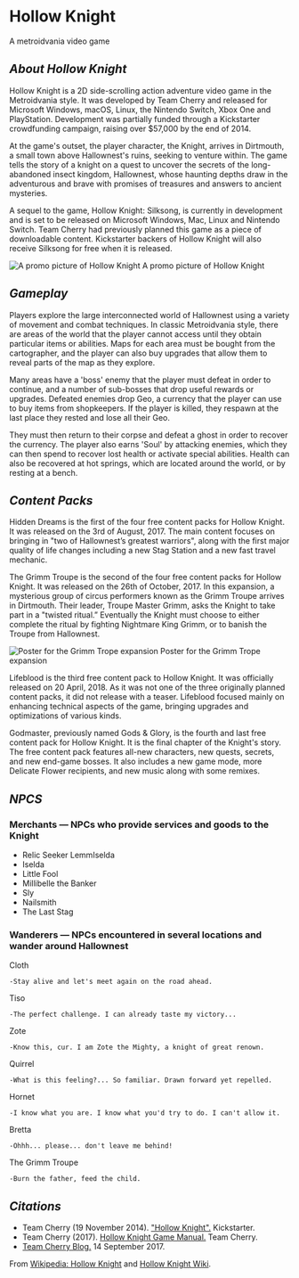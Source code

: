 ﻿# Hollow Knight

A metroidvania video game

## _About Hollow Knight_
Hollow Knight is a 2D side-scrolling action adventure video game in the Metroidvania style. It was developed by Team Cherry and released for Microsoft Windows, macOS, Linux, the Nintendo Switch, Xbox One and PlayStation. Development was partially funded through a Kickstarter crowdfunding campaign, raising over $57,000 by the end of 2014.

At the game's outset, the player character, the Knight, arrives in Dirtmouth, a small town above Hallownest's ruins, seeking to venture within. The game tells the story of a knight on a quest to uncover the secrets of the long-abandoned insect kingdom, Hallownest, whose haunting depths draw in the adventurous and brave with promises of treasures and answers to ancient mysteries.

A sequel to the game, Hollow Knight: Silksong, is currently in development and is set to be released on Microsoft Windows, Mac, Linux and Nintendo Switch. Team Cherry had previously planned this game as a piece of downloadable content. Kickstarter backers of Hollow Knight will also receive Silksong for free when it is released.

![A promo picture of Hollow Knight](http://csc174.org/lab02/DC/images/promo.jpg "promo")
A promo picture of Hollow Knight
## _Gameplay_
Players explore the large interconnected world of Hallownest using a variety of movement and combat techniques. In classic Metroidvania style, there are areas of the world that the player cannot access until they obtain particular items or abilities. Maps for each area must be bought from the cartographer, and the player can also buy upgrades that allow them to reveal parts of the map as they explore.

Many areas have a 'boss' enemy that the player must defeat in order to continue, and a number of sub-bosses that drop useful rewards or upgrades. Defeated enemies drop Geo, a currency that the player can use to buy items from shopkeepers. If the player is killed, they respawn at the last place they rested and lose all their Geo.

They must then return to their corpse and defeat a ghost in order to recover the currency. The player also earns 'Soul' by attacking enemies, which they can then spend to recover lost health or activate special abilities. Health can also be recovered at hot springs, which are located around the world, or by resting at a bench.
## _Content Packs_
Hidden Dreams is the first of the four free content packs for Hollow Knight. It was released on the 3rd of August, 2017. The main content focuses on bringing in "two of Hallownest’s greatest warriors", along with the first major quality of life changes including a new Stag Station and a new fast travel mechanic.

The Grimm Troupe is the second of the four free content packs for Hollow Knight. It was released on the 26th of October, 2017. In this expansion, a mysterious group of circus performers known as the Grimm Troupe arrives in Dirtmouth. Their leader, Troupe Master Grimm, asks the Knight to take part in a "twisted ritual.” Eventually the Knight must choose to either complete the ritual by fighting Nightmare King Grimm, or to banish the Troupe from Hallownest.

![Poster for the Grimm Trope expansion](http://csc174.org/lab02/DC/images/grimm.jpg "poster")
Poster for the Grimm Trope expansion

Lifeblood is the third free content pack to Hollow Knight. It was officially released on 20 April, 2018. As it was not one of the three originally planned content packs, it did not release with a teaser. Lifeblood focused mainly on enhancing technical aspects of the game, bringing upgrades and optimizations of various kinds.

Godmaster, previously named Gods & Glory, is the fourth and last free content pack for Hollow Knight. It is the final chapter of the Knight's story. The free content pack features all-new characters, new quests, secrets, and new end-game bosses. It also includes a new game mode, more Delicate Flower recipients, and new music along with some remixes.

## _NPCS_

### **Merchants — NPCs who provide services and goods to the Knight**
-   Relic Seeker LemmIselda
-   Iselda
-   Little Fool
-   Millibelle the Banker
-   Sly
-   Nailsmith
-   The Last Stag
### **Wanderers — NPCs encountered in several locations and wander around Hallownest**
Cloth

	-Stay alive and let's meet again on the road ahead.

Tiso

	-The perfect challenge. I can already taste my victory...

Zote

	-Know this, cur. I am Zote the Mighty, a knight of great renown.

Quirrel

	-What is this feeling?... So familiar. Drawn forward yet repelled.

Hornet

	-I know what you are. I know what you'd try to do. I can't allow it.

Bretta

	-Ohhh... please... don't leave me behind!

The Grimm Troupe

	-Burn the father, feed the child.

## _Citations_

-   Team Cherry (19 November 2014). ["Hollow Knight".](https://www.kickstarter.com/projects/11662585/hollow-knight/description) Kickstarter.
-   Team Cherry (2017). [Hollow Knight Game Manual.](https://www.fangamer.com/collections/hollow-knight/products/hollow-knight-switch-ps4-pc-collectors-edition-game)  Team Cherry.
-   [Team Cherry Blog.](https://teamcherry.com.au/the-grimm-troupe/)  14 September 2017.

From  [Wikipedia: Hollow Knight](https://en.wikipedia.org/wiki/Hollow_Knight)  and  [Hollow Knight Wiki](https://hollowknight.fandom.com/wiki/Hollow_Knight_Wiki).
